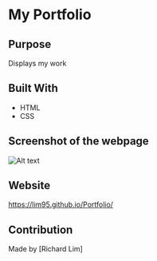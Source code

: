 # My Portfolio

## Purpose
Displays my work

## Built With
* HTML
* CSS

## Screenshot of the webpage

![Alt text](./assets/images/portfolio-fullscreen-capture.pngraw=true "Webpage")

## Website
https://lim95.github.io/Portfolio/

## Contribution
Made by [Richard Lim]
